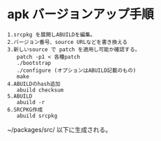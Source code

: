# apk バージョンアップ手順
```
1.srcpkg を展開しABUILDを編集。  
2.バージョン番号、source URLなどを書き換える  
3.新しいsource で patch を適用し可能か確認する。  
   patch -p1 < 各種patch  
   ./bootstrap  
   ./configure (オプションはABUILD記載のもの)  
   make  
4.ABUILDのhash追加  
   abuild checksum  
5.ABUILD  
   abuild -r  
6.SRCPKG作成  
   abuild srcpkg  
```
 ~/packages/src/ 以下に生成される。  

